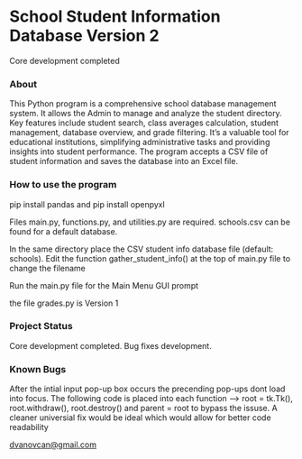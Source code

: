 # School Student Information Database Version 2
Core development completed

### About

This Python program is a comprehensive school database management system. It allows the Admin to manage and analyze the student directory. Key features include student search, class averages calculation, student management, database overview, and grade filtering. It’s a valuable tool for educational institutions, simplifying administrative tasks and providing insights into student performance. The program accepts a CSV file of student information and saves the database into an Excel file.

### How to use the program

pip install pandas and pip install openpyxl

Files main.py, functions.py, and utilities.py are required. schools.csv can be found for a default database.

In the same directory place the CSV student info database file (default: schools). Edit the function gather_student_info() at the top of main.py file to change the filename

Run the main.py file for the Main Menu GUI prompt

the file grades.py is Version 1
### Project Status

Core development completed.
Bug fixes development.

### Known Bugs

After the intial input pop-up box occurs the precending pop-ups dont load into focus. The following code is placed into each function --> root = tk.Tk(), root.withdraw(), root.destroy() and parent = root to bypass the issuse. A cleaner universial fix would be ideal which would allow for better code readability

dvanovcan@gmail.com
